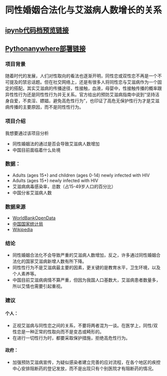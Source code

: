 # 同性婚姻合法化与艾滋病人数增长的关系

## [ipynb代码档预览链接](http://nfunm078.gitee.io/aids_final_pages/)
## [Pythonanywhere部署链接](http://juin1999.pythonanywhere.com/)

### 项目背景
随着时代的发展，人们对性取向的看法也逐渐开明，同性恋或双性恋不再是一个不可提及的禁忌话题。但在社交网络上，还是有很多人将同性恋与艾滋病作为一个固定的搭配。其实艾滋病的传播途径，性接触，血液，母婴中，性接触传播的概率跟异性性行为还是同性性行为并无关系。官方给出的预防艾滋病指南中说到“坚持洁身自爱，不卖淫、嫖娼，避免高危性行为”，也印证了高危无保护性行为才是艾滋病传播的主要原因，而不是同性性行为。

### 项目介绍
我想要通过该项目分析
* 同性婚姻法的通过是否会导致艾滋病人数增加
* 中国目前面临着什么处境

### 数据：
* Adults (ages 15+) and children (ages 0-14) newly infected with HIV
* Adults (ages 15+) newly infected with HIV
* 艾滋病病毒感染率，总数（占15-49岁人口的百分比）
* 中国分省艾滋病人数 

### 数据来源
* [WorldBankOpenData](https://data.worldbank.org/)
* [中国国家统计局](http://data.stats.gov.cn/)
* [Wikipedia](Wikipedia.org)

### 结论
* 同性婚姻合法化不会导致严重的艾滋病人数增加，反之，许多通过同性婚姻合法化的国家艾滋病新增人数有所下降。
* 同性性行为不是艾滋病最主要的因素，更关键的是教育水平，卫生环境，以及个人素养等。
* 中国目前艾滋病病情不算严重，但因为我国人口基数大，艾滋病患者数量多，所以艾情也需要引起重视。
### 建议
#### 个人：
* 正视艾滋病与同性恋之间的关系，不要将两者混为一谈。在医学上，同性/双性恋是一种正常的性取向而不是变态或畸形的。
* 在进行一切性行为时，都要采取保护措施，拒绝高危性行为。
#### 政府：
* 加强预防艾滋病宣传，为疑似感染者建立完善的应对流程，在各个地区的疾控中心安排阻断药的登记发放，而不是出现只有个别医院才有阻断药的情况。
